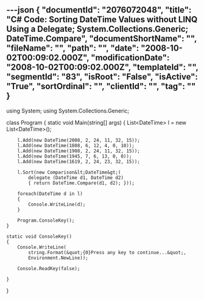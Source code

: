 ---json
{
  "documentId": "2076072048",
  "title": "C# Code: Sorting DateTime Values without LINQ Using a Delegate; System.Collections.Generic; DateTime.Compare",
  "documentShortName": "",
  "fileName": "",
  "path": "",
  "date": "2008-10-02T00:09:02.000Z",
  "modificationDate": "2008-10-02T00:09:02.000Z",
  "templateId": "",
  "segmentId": "83",
  "isRoot": "False",
  "isActive": "True",
  "sortOrdinal": "",
  "clientId": "",
  "tag": ""
}
---

using System;
using System.Collections.Generic;

class Program
{
    static void Main(string[] args)
    {
        List&lt;DateTime&gt; l = new List&lt;DateTime&gt;();

        l.Add(new DateTime(2008, 2, 24, 11, 32, 15));
        l.Add(new DateTime(1808, 6, 12, 4, 0, 10));
        l.Add(new DateTime(1908, 2, 24, 11, 32, 15));
        l.Add(new DateTime(1945, 7, 6, 13, 0, 0));
        l.Add(new DateTime(1619, 2, 24, 23, 32, 15));

        l.Sort(new Comparison&lt;DateTime&gt;(
            delegate (DateTime d1, DateTime d2)
            { return DateTime.Compare(d1, d2); }));

        foreach(DateTime d in l)
        {
            Console.WriteLine(d);
        }

        Program.ConsoleKey();
    }

    static void ConsoleKey()
    {
        Console.WriteLine(
            string.Format(&quot;{0}Press any key to continue...&quot;,
            Environment.NewLine));

        Console.ReadKey(false);

    }
}
